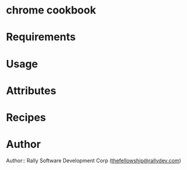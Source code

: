 # chrome cookbook

# Requirements

# Usage

# Attributes

# Recipes

# Author

Author:: Rally Software Development Corp (<thefellowship@rallydev.com>)
